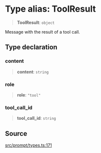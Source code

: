 # Type alias: ToolResult

> **ToolResult**: `object`

Message with the result of a tool call.

## Type declaration

### content

> **content**: `string`

### role

> **role**: `"tool"`

### tool\_call\_id

> **tool\_call\_id**: `string`

## Source

[src/prompt/types.ts:171](https://github.com/colelawrence/dexter/blob/6b94c49/src/prompt/types.ts#L171)
